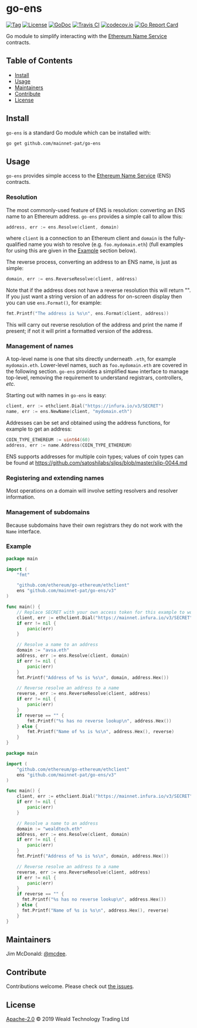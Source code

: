 # go-ens

[![Tag](https://img.shields.io/github/tag/wealdtech/go-ens.svg)](https://github.com/mainnet-pat/go-ens/releases/)
[![License](https://img.shields.io/github/license/wealdtech/go-ens.svg)](LICENSE)
[![GoDoc](https://godoc.org/github.com/mainnet-pat/go-ens?status.svg)](https://godoc.org/github.com/mainnet-pat/go-ens)
[![Travis CI](https://img.shields.io/travis/wealdtech/go-ens.svg)](https://travis-ci.org/wealdtech/go-ens)
[![codecov.io](https://img.shields.io/codecov/c/github/wealdtech/go-ens.svg)](https://codecov.io/github/wealdtech/go-ens)
[![Go Report Card](https://goreportcard.com/badge/github.com/mainnet-pat/go-ens)](https://goreportcard.com/report/github.com/mainnet-pat/go-ens)

Go module to simplify interacting with the [Ethereum Name Service](https://ens.domains/) contracts.


## Table of Contents

- [Install](#install)
- [Usage](#usage)
- [Maintainers](#maintainers)
- [Contribute](#contribute)
- [License](#license)

## Install

`go-ens` is a standard Go module which can be installed with:

```sh
go get github.com/mainnet-pat/go-ens
```

## Usage

`go-ens` provides simple access to the [Ethereum Name Service](https://ens.domains/) (ENS) contracts.

### Resolution

The most commonly-used feature of ENS is resolution: converting an ENS name to an Ethereum address.  `go-ens` provides a simple call to allow this:

```go
address, err := ens.Resolve(client, domain)
```

where `client` is a connection to an Ethereum client and `domain` is the fully-qualified name you wish to resolve (e.g. `foo.mydomain.eth`) (full examples for using this are given in the [Example](#Example) section below).

The reverse process, converting an address to an ENS name, is just as simple:

```go
domain, err := ens.ReverseResolve(client, address)
```

Note that if the address does not have a reverse resolution this will return "".  If you just want a string version of an address for on-screen display then you can use `ens.Format()`, for example:

```go
fmt.Printf("The address is %s\n", ens.Format(client, address))
```

This will carry out reverse resolution of the address and print the name if present; if not it will print a formatted version of the address.


### Management of names

A top-level name is one that sits directly underneath `.eth`, for example `mydomain.eth`.  Lower-level names, such as `foo.mydomain.eth` are covered in the following section.  `go-ens` provides a simplified `Name` interface to manage top-level, removing the requirement to understand registrars, controllers, _etc._

Starting out with names in `go-ens` is easy:

```go
client, err := ethclient.Dial("https://infura.io/v3/SECRET")
name, err := ens.NewName(client, "mydomain.eth")
```

Addresses can be set and obtained using the address functions, for example to get an address:

```go
COIN_TYPE_ETHEREUM := uint64(60)
address, err := name.Address(COIN_TYPE_ETHEREUM)
```

ENS supports addresses for multiple coin types; values of coin types can be found at https://github.com/satoshilabs/slips/blob/master/slip-0044.md

### Registering and extending names

Most operations on a domain will involve setting resolvers and resolver information.


### Management of subdomains

Because subdomains have their own registrars they do not work with the `Name` interface.

### Example

```go
package main

import (
	"fmt"

	"github.com/ethereum/go-ethereum/ethclient"
	ens "github.com/mainnet-pat/go-ens/v3"
)

func main() {
	// Replace SECRET with your own access token for this example to work.
	client, err := ethclient.Dial("https://mainnet.infura.io/v3/SECRET")
	if err != nil {
		panic(err)
	}

	// Resolve a name to an address
	domain := "avsa.eth"
	address, err := ens.Resolve(client, domain)
	if err != nil {
		panic(err)
	}
	fmt.Printf("Address of %s is %s\n", domain, address.Hex())

	// Reverse resolve an address to a name
	reverse, err := ens.ReverseResolve(client, address)
	if err != nil {
		panic(err)
	}
	if reverse == "" {
		fmt.Printf("%s has no reverse lookup\n", address.Hex())
	} else {
		fmt.Printf("Name of %s is %s\n", address.Hex(), reverse)
	}
}

package main

import (
    "github.com/ethereum/go-ethereum/ethclient"
	ens "github.com/mainnet-pat/go-ens/v3"
)

func main() {
    client, err := ethclient.Dial("https://mainnet.infura.io/v3/SECRET")
    if err != nil {
        panic(err)
    }

    // Resolve a name to an address
    domain := "wealdtech.eth"
    address, err := ens.Resolve(client, domain)
    if err != nil {
        panic(err)
    }
    fmt.Printf("Address of %s is %s\n", domain, address.Hex())

    // Reverse resolve an address to a name
    reverse, err := ens.ReverseResolve(client, address)
    if err != nil {
        panic(err)
    }
    if reverse == "" {
      fmt.Printf("%s has no reverse lookup\n", address.Hex())
    } else {
      fmt.Printf("Name of %s is %s\n", address.Hex(), reverse)
    }
}
```

## Maintainers

Jim McDonald: [@mcdee](https://github.com/mcdee).

## Contribute

Contributions welcome. Please check out [the issues](https://github.com/mainnet-pat/go-ens/issues).

## License

[Apache-2.0](LICENSE) © 2019 Weald Technology Trading Ltd
